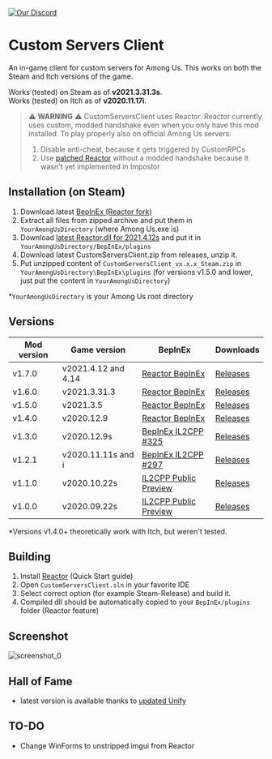 [![Our Discord](https://img.shields.io/discord/787008412482797598?color=7289da&label=DISCORD&style=for-the-badge)](https://discord.gg/XEc7PdDTyn)
# Custom Servers Client
An in-game client for custom servers for Among Us. This works on both the Steam and Itch versions of the game.

Works (tested) on Steam as of **v2021.3.31.3s**.  
Works (tested) on Itch as of **v2020.11.17i**.

> :warning: **WARNING** :warning:
> CustomServersClient uses Reactor.
> Reactor currently uses custom, modded handshake even when you only have this mod installed. To play properly also on official Among Us servers:
> 1. Disable anti-cheat, because it gets triggered by CustomRPCs
> 2. Use [patched Reactor](https://cdn.discordapp.com/attachments/787987336846770186/832930668907855872/Reactor-2021.4.12s.dll) without a modded handshake because it wasn't yet implemented in Impostor

## Installation (on Steam)
1. Download latest [BepInEx (Reactor fork)](https://github.com/NuclearPowered/BepInEx/releases)
2. Extract all files from zipped archive and put them in `YourAmongUsDirectory` (where Among Us.exe is)
3. Download [latest Reactor.dll for 2021.4.12s](https://nightly.link/NuclearPowered/Reactor/workflows/main/master) and put it in `YourAmongUsDirectory/BepInEx/plugins`
4. Download latest CustomServersClient.zip from releases, unzip it. 
5. Put unzipped content of `CustomServersClient_vx.x.x_Steam.zip` in `YourAmongUsDirectory\BepInEx\plugins` (for versions v1.5.0 and lower, just put the content in `YourAmongUsDirectory`)

*`YourAmongUsDirectory` is your Among Us root directory

## Versions
| Mod version   | Game version  | BepInEx | Downloads |
| ------------- | ------------- | ------- | --------- |
| v1.7.0        | v2021.4.12 and 4.14  | [Reactor BepInEx](https://github.com/NuclearPowered/BepInEx/releases/download/6.0.0-reactor.18%2Bstructfix/BepInEx-6.0.0-reactor.18+structfix.zip) | [Releases](https://github.com/CrowdedMods/CustomServersClient/releases/tag/1.7.0) |
| v1.6.0        | v2021.3.31.3  | [Reactor BepInEx](https://github.com/NuclearPowered/BepInEx/releases/download/6.0.0-reactor.18%2Bstructfix/BepInEx-6.0.0-reactor.18+structfix.zip) | [Releases](https://github.com/CrowdedMods/CustomServersClient/releases/tag/1.6.0) |
| v1.5.0        | v2021.3.5     | [Reactor BepInEx](https://github.com/NuclearPowered/BepInEx/releases/download/6.0.0-reactor.16/BepInEx-6.0.0-reactor.16.zip) | [Releases](https://github.com/CrowdedMods/CustomServersClient/releases/tag/1.5.0) |
| v1.4.0        | v2020.12.9    | [Reactor BepInEx](https://github.com/NuclearPowered/BepInEx/releases/download/6.0.0-reactor.16/BepInEx-6.0.0-reactor.16.zip) | [Releases](https://github.com/CrowdedMods/CustomServersClient/releases/tag/1.4.0) |
| v1.3.0        | v2020.12.9s   | [BepInEx IL2CPP #325](https://builds.bepis.io/projects/bepinex_be/325/BepInEx_UnityIL2CPP_x86_3d75179_6.0.0-be.325.zip) | [Releases](https://github.com/CrowdedMods/CustomServersClient/releases/tag/1.3.0) |
| v1.2.1        | v2020.11.11s and i  | [BepInEx IL2CPP #297](https://builds.bepis.io/projects/bepinex_be/297/BepInEx_UnityIL2CPP_x86_7801f9e_6.0.0-be.297.zip) | [Releases](https://github.com/CrowdedMods/CustomServersClient/releases/tag/1.2.1) |
| v1.1.0        | v2020.10.22s  | [IL2CPP Public Preview](https://cdn.discordapp.com/attachments/754333645199900723/757332321169834134/BepInEx_IL2CPP_Preview_x86.7z) | [Releases](https://github.com/CrowdedMods/CustomServersClient/releases/tag/1.1.0) |
| v1.0.0        | v2020.09.22s  | [IL2CPP Public Preview](https://cdn.discordapp.com/attachments/754333645199900723/757332321169834134/BepInEx_IL2CPP_Preview_x86.7z) | [Releases](https://github.com/CrowdedMods/CustomServersClient/releases/tag/1.0.0) |
*Versions v1.4.0+ theoretically work with Itch, but weren't tested.
## Building
1. Install [Reactor](https://docs.reactor.gg/docs/) (Quick Start guide)
2. Open `CustomServersClient.sln` in your favorite IDE
3. Select correct option (for example Steam-Release) and build it.
4. Compiled dll should be automatically copied to your `BepInEx/plugins` folder (Reactor feature)
## Screenshot
![screenshot_0](https://media.discordapp.net/attachments/787987397203066911/830778408333213716/unknown.png)
## Hall of Fame
- latest version is available thanks to [updated Unify](https://github.com/MoltenMods/Unify)


## TO-DO
- Change WinForms to unstripped imgui from Reactor
